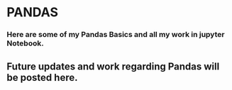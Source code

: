 # PANDAS
### Here are some of my Pandas Basics and all my work in jupyter Notebook.
## Future updates and work regarding Pandas will be posted here.
